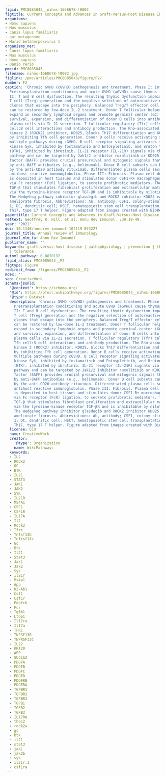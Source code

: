 ```yaml
---
figid: PMC8085043__nihms-1668678-f0002
figtitle: Current Concepts and Advances in Graft-Versus-Host Disease Immunology
organisms:
- Homo sapiens
- Mus musculus
- Canis lupus familiaris
- gut metagenome
- Murid betaherpesvirus 1
organisms_ner:
- Canis lupus familiaris
- Mus musculus
- Homo sapiens
- Danio rerio
pmcid: PMC8085043
filename: nihms-1668678-f0002.jpg
figlink: /pmc/articles/PMC8085043/figure/F2/
number: F2
caption: 'Chronic GVHD (cGVHD) pathogenesis and treatment. Phase I: Inflammation.
  Pretransplantation conditioning and acute GVHD (aGVHD) cause thymus injury. Phase
  II: T and B cell dysfunction. The resulting thymic dysfunction impairs donor regulatory
  T cell (Treg) generation and the negative selection of autoreactive donor T cell
  clones that escape into the periphery. Balanced Treg/T effector cell reconstitution
  can be restored by low-dose IL-2 treatment. Donor T follicular helper (Tfh) cells
  expand in secondary lymphoid organs and promote germinal center (GC) reactions and
  survival, expansion, and differentiation of donor B cells into antihost-immunoglobulin-producing
  plasma cells via IL-21 secretion. T follicular regulatory (Tfr) cells suppress Tfh
  cell:B cell interactions and antibody production. The Rho-associated coiled-coil
  kinase 2 (ROCK2) inhibitor, KD025, blocks Th17 differentiation and GC reactions
  by inhibiting Tfh cell generation. Donor B cells receive activating signals via
  multiple pathways during cGVHD. B cell receptor signaling activates the tyrosine
  kinase Syk, inhibited by fostamatinib and Entospletinib, and Bruton tyrosine kinase
  (BTK), inhibited by ibrutinib. IL-21 receptor (IL-21R) signals via the Jak1/2-STAT3
  pathway and can be targeted by Jak1/2 inhibitor ruxolitinib or KD025. B cell-activating
  factor (BAFF) provides crucial prosurvival and mitogenic signals that can be blocked
  by anti-BAFF antibodies (e.g., belimumab). Donor B cell subsets can be depleted
  by the anti-CD20 antibody rituximab. Differentiated plasma cells secrete affinity-matured,
  antihost reactive immunoglobulin. Phase III: Fibrosis. Plasma cell-derived immunoglobulin
  is deposited in host tissues and stimulates donor CSF1-R+ macrophages, putatively
  via Fc receptor (FcR) ligation, to secrete profibrotic mediators. These include
  TGF-β that stimulates fibroblast proliferation and extracellular matrix production
  via the tyrosine-kinase receptor TGF-βR and is inhibitable by nilotinib and imatinib.
  The Hedgehog pathway inhibitor glasdegib and ROCK2 inhibitor KD025 each can directly
  ameliorate fibrosis. Abbreviations: Ab, antibody; CSF1, colony-stimulating factor
  1; DC, dendritic cell; HSCT, hematopoietic stem cell transplantation; Mφ, macrophage;
  Th17, type 17 T helper. Figure adapted from images created with BioRender.com.'
papertitle: Current Concepts and Advances in Graft-Versus-Host Disease Immunology.
reftext: Geoffrey R. Hill, et al. Annu Rev Immunol. ;39:19-49.
year: '2021'
doi: 10.1146/annurev-immunol-102119-073227
journal_title: Annual review of immunology
journal_nlm_ta: Annu Rev Immunol
publisher_name: ''
keywords: graft-versus-host disease | pathophysiology | prevention | therapy | regulation
  | tolerance
automl_pathway: 0.8870197
figid_alias: PMC8085043__F2
figtype: Figure
redirect_from: /figures/PMC8085043__F2
ndex: ''
seo: CreativeWork
schema-jsonld:
  '@context': https://schema.org/
  '@id': https://pfocr.wikipathways.org/figures/PMC8085043__nihms-1668678-f0002.html
  '@type': Dataset
  description: 'Chronic GVHD (cGVHD) pathogenesis and treatment. Phase I: Inflammation.
    Pretransplantation conditioning and acute GVHD (aGVHD) cause thymus injury. Phase
    II: T and B cell dysfunction. The resulting thymic dysfunction impairs donor regulatory
    T cell (Treg) generation and the negative selection of autoreactive donor T cell
    clones that escape into the periphery. Balanced Treg/T effector cell reconstitution
    can be restored by low-dose IL-2 treatment. Donor T follicular helper (Tfh) cells
    expand in secondary lymphoid organs and promote germinal center (GC) reactions
    and survival, expansion, and differentiation of donor B cells into antihost-immunoglobulin-producing
    plasma cells via IL-21 secretion. T follicular regulatory (Tfr) cells suppress
    Tfh cell:B cell interactions and antibody production. The Rho-associated coiled-coil
    kinase 2 (ROCK2) inhibitor, KD025, blocks Th17 differentiation and GC reactions
    by inhibiting Tfh cell generation. Donor B cells receive activating signals via
    multiple pathways during cGVHD. B cell receptor signaling activates the tyrosine
    kinase Syk, inhibited by fostamatinib and Entospletinib, and Bruton tyrosine kinase
    (BTK), inhibited by ibrutinib. IL-21 receptor (IL-21R) signals via the Jak1/2-STAT3
    pathway and can be targeted by Jak1/2 inhibitor ruxolitinib or KD025. B cell-activating
    factor (BAFF) provides crucial prosurvival and mitogenic signals that can be blocked
    by anti-BAFF antibodies (e.g., belimumab). Donor B cell subsets can be depleted
    by the anti-CD20 antibody rituximab. Differentiated plasma cells secrete affinity-matured,
    antihost reactive immunoglobulin. Phase III: Fibrosis. Plasma cell-derived immunoglobulin
    is deposited in host tissues and stimulates donor CSF1-R+ macrophages, putatively
    via Fc receptor (FcR) ligation, to secrete profibrotic mediators. These include
    TGF-β that stimulates fibroblast proliferation and extracellular matrix production
    via the tyrosine-kinase receptor TGF-βR and is inhibitable by nilotinib and imatinib.
    The Hedgehog pathway inhibitor glasdegib and ROCK2 inhibitor KD025 each can directly
    ameliorate fibrosis. Abbreviations: Ab, antibody; CSF1, colony-stimulating factor
    1; DC, dendritic cell; HSCT, hematopoietic stem cell transplantation; Mφ, macrophage;
    Th17, type 17 T helper. Figure adapted from images created with BioRender.com.'
  license: CC0
  name: CreativeWork
  creator:
    '@type': Organization
    name: WikiPathways
  keywords:
  - IL2
  - ROCK2
  - GC
  - BTK
  - IL21
  - STAT3
  - JAK1
  - JAK2
  - SYK
  - IL21R
  - MS4A1
  - CSF1
  - CSF1R
  - IL17A
  - Il2
  - Rock2
  - Tfrc
  - Tnfsf13b
  - Tnfrsf13c
  - Gc
  - Btk
  - Il21
  - Stat3
  - Jak1
  - Jak2
  - Syk
  - Il21r
  - Ms4a1
  - App
  - H2-Ab1
  - Csf1
  - Csf1r
  - Pdgfrb
  - Fcr
  - Tgfb1
  - Ltbp1
  - Il17ra
  - Il17a
  - TFRC
  - TNFSF13B
  - TNFRSF13C
  - IL22
  - KRT20
  - APP
  - SUCLA2
  - PDGFA
  - PDGFB
  - PDGFC
  - PDGFD
  - PDGFRB
  - PDGFRA
  - TGFBR1
  - TGFBR2
  - TGFBR3
  - TGFB1
  - TGFB2
  - TGFB3
  - IL17RA
  - thoc2
  - rock2a
  - gc
  - btk
  - il21
  - stat3
  - jak1
  - jak2b
  - syk
  - il21r.1
  - csf1ra
---
```

